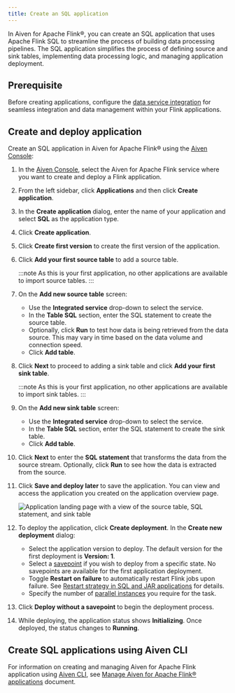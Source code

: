 ```yaml
---
title: Create an SQL application
---
```


In Aiven for Apache Flink®, you can create an SQL application that uses
Apache Flink SQL to streamline the process of building data processing
pipelines. The SQL application simplifies the process of defining source
and sink tables, implementing data processing logic, and managing
application deployment.

## Prerequisite

Before creating applications, configure the
[data service integration](/docs/products/flink/howto/create-integration) for seamless integration and data management within your
Flink applications.

## Create and deploy application

Create an SQL application in Aiven for Apache Flink® using the [Aiven
Console](https://console.aiven.io/):

1.  In the [Aiven Console](https://console.aiven.io/), select the Aiven
    for Apache Flink service where you want to create and deploy a Flink
    application.

1.  From the left sidebar, click **Applications** and then click
    **Create application**.

1.  In the **Create application** dialog, enter the name of your
    application and select **SQL** as the application type.

1.  Click **Create application**.

1.  Click **Create first version** to create the first version of the
    application.

1.  Click **Add your first source table** to add a source table.

    :::note
    As this is your first application, no other applications are
    available to import source tables.
    :::

1.  On the **Add new source table** screen:

    -   Use the **Integrated service** drop-down to select the service.
    -   In the **Table SQL** section, enter the SQL statement to create
        the source table.
    -   Optionally, click **Run** to test how data is being retrieved
        from the data source. This may vary in time based on the data
        volume and connection speed.
    -   Click **Add table**.

1.  Click **Next** to proceed to adding a sink table and click **Add
    your first sink table**.

    :::note
    As this is your first application, no other applications are
    available to import sink tables.
    :::

1.  On the **Add new sink table** screen:

    -   Use the **Integrated service** drop-down to select the service.
    -   In the **Table SQL** section, enter the SQL statement to create
        the sink table.
    -   Click **Add table**.

1. Click **Next** to enter the **SQL statement** that transforms the
    data from the source stream. Optionally, click **Run** to see how
    the data is extracted from the source.

1. Click **Save and deploy later** to save the application. You can
    view and access the application you created on the application
    overview page.

    ![Application landing page with a view of the source table, SQL statement, and sink table](/images/products/flink/application_landingpage_view.png)

1. To deploy the application, click **Create deployment**. In the
    **Create new deployment** dialog:

    -   Select the application version to deploy. The default version
        for the first deployment is **Version: 1**.
    -   Select a
        [savepoint](/docs/products/flink/concepts/savepoints) if you wish to deploy from a specific state. No
        savepoints are available for the first application deployment.
    -   Toggle **Restart on failure** to automatically restart Flink
        jobs upon failure. See [Restart strategy in SQL and JAR applications](/docs/products/flink/howto/restart-strategy-jar-applications)
        for details.
    -   Specify the number of [parallel
        instances](https://nightlies.apache.org/flink/flink-docs-master/docs/dev/datastream/execution/parallel/)
        you require for the task.

1. Click **Deploy without a savepoint** to begin the deployment
    process.

1. While deploying, the application status shows **Initializing**. Once
    deployed, the status changes to **Running**.

## Create SQL applications using Aiven CLI

For information on creating and managing Aiven for Apache Flink
application using [Aiven CLI](/docs/tools/cli), see
[Manage Aiven for Apache Flink® applications](/docs/tools/cli/service/flink) document.

